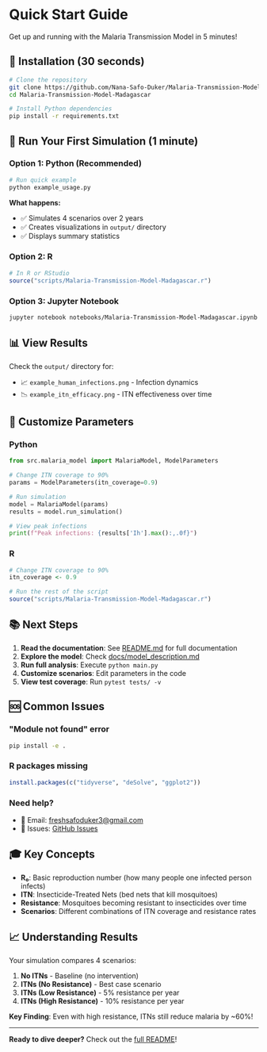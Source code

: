 # Quick Start Guide

Get up and running with the Malaria Transmission Model in 5 minutes!

## 🚀 Installation (30 seconds)

```bash
# Clone the repository
git clone https://github.com/Nana-Safo-Duker/Malaria-Transmission-Model-Madagascar.git
cd Malaria-Transmission-Model-Madagascar

# Install Python dependencies
pip install -r requirements.txt
```

## 🎯 Run Your First Simulation (1 minute)

### Option 1: Python (Recommended)

```bash
# Run quick example
python example_usage.py
```

**What happens:**
- ✅ Simulates 4 scenarios over 2 years
- ✅ Creates visualizations in `output/` directory
- ✅ Displays summary statistics

### Option 2: R

```r
# In R or RStudio
source("scripts/Malaria-Transmission-Model-Madagascar.r")
```

### Option 3: Jupyter Notebook

```bash
jupyter notebook notebooks/Malaria-Transmission-Model-Madagascar.ipynb
```

## 📊 View Results

Check the `output/` directory for:
- 📈 `example_human_infections.png` - Infection dynamics
- 📉 `example_itn_efficacy.png` - ITN effectiveness over time

## 🔧 Customize Parameters

### Python

```python
from src.malaria_model import MalariaModel, ModelParameters

# Change ITN coverage to 90%
params = ModelParameters(itn_coverage=0.9)

# Run simulation
model = MalariaModel(params)
results = model.run_simulation()

# View peak infections
print(f"Peak infections: {results['Ih'].max():,.0f}")
```

### R

```r
# Change ITN coverage to 90%
itn_coverage <- 0.9

# Run the rest of the script
source("scripts/Malaria-Transmission-Model-Madagascar.r")
```

## 📚 Next Steps

1. **Read the documentation**: See [README.md](README.md) for full documentation
2. **Explore the model**: Check [docs/model_description.md](docs/model_description.md)
3. **Run full analysis**: Execute `python main.py`
4. **Customize scenarios**: Edit parameters in the code
5. **View test coverage**: Run `pytest tests/ -v`

## 🆘 Common Issues

### "Module not found" error
```bash
pip install -e .
```

### R packages missing
```r
install.packages(c("tidyverse", "deSolve", "ggplot2"))
```

### Need help?
- 📧 Email: freshsafoduker3@gmail.com
- 🐛 Issues: [GitHub Issues](https://github.com/Nana-Safo-Duker/Malaria-Transmission-Model-Madagascar/issues)

## 🎓 Key Concepts

- **R₀**: Basic reproduction number (how many people one infected person infects)
- **ITN**: Insecticide-Treated Nets (bed nets that kill mosquitoes)
- **Resistance**: Mosquitoes becoming resistant to insecticides over time
- **Scenarios**: Different combinations of ITN coverage and resistance rates

## 📈 Understanding Results

Your simulation compares 4 scenarios:
1. **No ITNs** - Baseline (no intervention)
2. **ITNs (No Resistance)** - Best case scenario
3. **ITNs (Low Resistance)** - 5% resistance per year
4. **ITNs (High Resistance)** - 10% resistance per year

**Key Finding**: Even with high resistance, ITNs still reduce malaria by ~60%!

---

**Ready to dive deeper?** Check out the [full README](README.md)!

